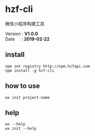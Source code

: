 # hzf-cli
微信小程序构建工具

Version&nbsp;:&nbsp;__V1.0.0__\
Date&emsp;&nbsp;&nbsp;:&nbsp;__2019-02-22__

## install
``````node
npm set registry http://npm.hzfapi.com
npm install -g hzf-cli
``````

## how to use
``````node
wx init project-name
``````

## help
``````node
wx --help
wx init --help
``````
